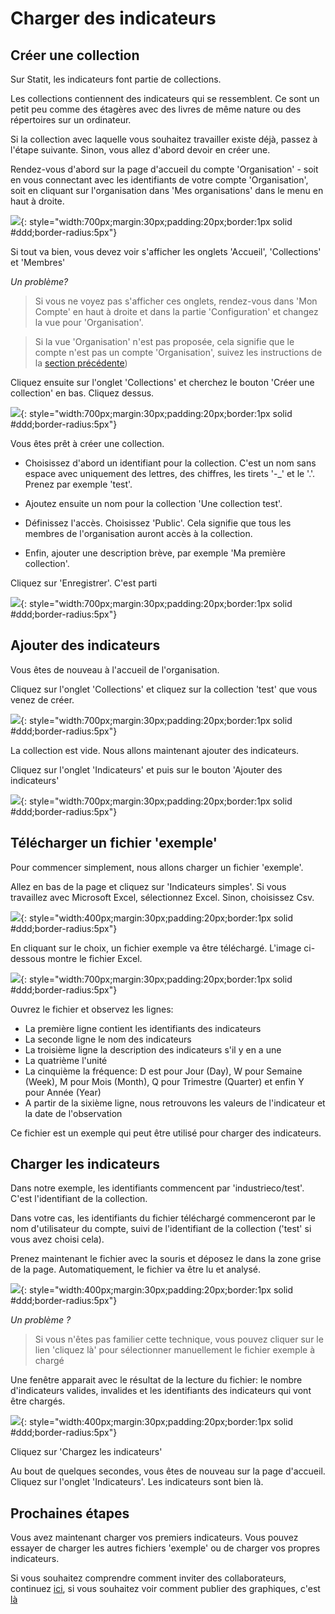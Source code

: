 # Charger des indicateurs


## Créer une collection

Sur Statit, les indicateurs font partie de collections.

Les collections contiennent des indicateurs qui se ressemblent. Ce sont un petit peu comme des étagères avec des livres de même nature ou des répertoires sur un ordinateur.

Si la collection avec laquelle vous souhaitez travailler existe déjà, passez à l'étape suivante. Sinon, vous allez d'abord devoir en créer une.

Rendez-vous d'abord sur la page d'accueil du compte 'Organisation' - soit en vous connectant avec les identifiants de votre compte 'Organisation', soit en cliquant sur l'organisation dans 'Mes organisations' dans le menu en haut à droite.

![](/img/publisher-fr_gs_metrics_0.png){: style="width:700px;margin:30px;padding:20px;border:1px solid #ddd;border-radius:5px"}

Si tout va bien, vous devez voir s'afficher les onglets 'Accueil', 'Collections' et 'Membres'

*Un problème?*

> Si vous ne voyez pas s'afficher ces onglets, rendez-vous dans 'Mon Compte' en haut à droite et dans la partie 'Configuration' et changez la vue pour 'Organisation'.

> Si la vue 'Organisation' n'est pas proposée, cela signifie que le compte n'est pas un compte 'Organisation', suivez les instructions de la [section précédente](index.md))


Cliquez ensuite sur l'onglet 'Collections' et cherchez le bouton 'Créer une collection' en bas. Cliquez dessus.

![](/img/publisher-fr_gs_metrics_1.png){: style="width:700px;margin:30px;padding:20px;border:1px solid #ddd;border-radius:5px"}

Vous êtes prêt à créer une collection.

- Choisissez d'abord un identifiant pour la collection. C'est un nom sans espace avec uniquement des lettres, des chiffres, les tirets '-_' et le '.'. Prenez par exemple 'test'.

- Ajoutez ensuite un nom pour la collection 'Une collection test'.

- Définissez l'accès. Choisissez 'Public'. Cela signifie que tous les membres de l'organisation auront accès à la collection.

- Enfin, ajouter une description brève, par exemple 'Ma première collection'.

Cliquez sur 'Enregistrer'. C'est parti

![](/img/publisher-fr_gs_metrics_2.png){: style="width:700px;margin:30px;padding:20px;border:1px solid #ddd;border-radius:5px"}


## Ajouter des indicateurs

Vous êtes de nouveau à l'accueil de l'organisation.

Cliquez sur l'onglet 'Collections' et cliquez sur la collection 'test' que vous venez de créer.

![](/img/publisher-fr_gs_metrics_3.png){: style="width:700px;margin:30px;padding:20px;border:1px solid #ddd;border-radius:5px"}

La collection est vide. Nous allons maintenant ajouter des indicateurs.

Cliquez sur l'onglet 'Indicateurs' et puis sur le bouton 'Ajouter des indicateurs'

![](/img/publisher-fr_gs_metrics_4.png){: style="width:700px;margin:30px;padding:20px;border:1px solid #ddd;border-radius:5px"}


## Télécharger un fichier 'exemple'

Pour commencer simplement, nous allons charger un fichier 'exemple'.

Allez en bas de la page et cliquez sur 'Indicateurs simples'. Si vous travaillez avec Microsoft Excel, sélectionnez Excel. Sinon, choisissez Csv.

![](/img/publisher-fr_gs_metrics_5.png){: style="width:400px;margin:30px;padding:20px;border:1px solid #ddd;border-radius:5px"}

En cliquant sur le choix, un fichier exemple va être téléchargé. L'image ci-dessous montre le fichier Excel.

![](/img/publisher-fr_gs_metrics_6.png){: style="width:700px;margin:30px;padding:20px;border:1px solid #ddd;border-radius:5px"}

Ouvrez le fichier et observez les lignes:

- La première ligne contient les identifiants des indicateurs
- La seconde ligne le nom des indicateurs
- La troisième ligne la description des indicateurs s'il y en a une
- La quatrième l'unité
- La cinquième la fréquence: D est pour Jour (Day), W pour Semaine (Week), M pour Mois (Month), Q pour Trimestre (Quarter) et enfin Y pour Année (Year)
- A partir de la sixième ligne, nous retrouvons les valeurs de l'indicateur et la date de l'observation

Ce fichier est un exemple qui peut être utilisé pour charger des indicateurs.


## Charger les indicateurs

Dans notre exemple, les identifiants commencent par 'industrieco/test'. C'est l'identifiant de la collection.

Dans votre cas, les identifiants du fichier téléchargé commenceront par le nom d'utilisateur du compte, suivi de l'identifiant de la collection ('test' si vous avez choisi cela).

Prenez maintenant le fichier avec la souris et déposez le dans la zone grise de la page. Automatiquement, le fichier va être lu et analysé.

![](/img/publisher-fr_gs_metrics_7.png){: style="width:400px;margin:30px;padding:20px;border:1px solid #ddd;border-radius:5px"}

*Un problème ?*
> Si vous n'êtes pas familier cette technique, vous pouvez cliquer sur le lien 'cliquez là' pour sélectionner manuellement le fichier exemple à chargé

Une fenêtre apparait avec le résultat de la lecture du fichier: le nombre d'indicateurs valides, invalides et les identifiants des indicateurs qui vont être chargés.

![](/img/publisher-fr_gs_metrics_8.png){: style="width:400px;margin:30px;padding:20px;border:1px solid #ddd;border-radius:5px"}

Cliquez sur 'Chargez les indicateurs'

Au bout de quelques secondes, vous êtes de nouveau sur la page d'accueil. Cliquez sur l'onglet 'Indicateurs'. Les indicateurs sont bien là.

## Prochaines étapes

Vous avez maintenant charger vos premiers indicateurs. Vous pouvez essayer de charger les autres fichiers 'exemple' ou de charger vos propres indicateurs.

Si vous souhaitez comprendre comment inviter des collaborateurs, continuez [ici](members.md), si vous souhaitez voir comment publier des graphiques, c'est [là](charts.md)
